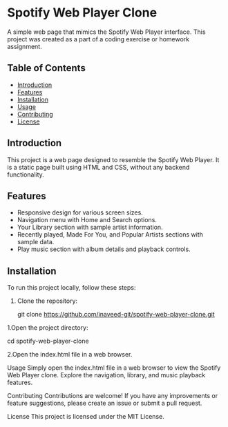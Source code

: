 # Spotify Web Player Clone

A simple web page that mimics the Spotify Web Player interface. This project was created as a part of a coding exercise or homework assignment.

## Table of Contents
- [Introduction](#introduction)
- [Features](#features)
- [Installation](#installation)
- [Usage](#usage)
- [Contributing](#contributing)
- [License](#license)

## Introduction

This project is a web page designed to resemble the Spotify Web Player. It is a static page built using HTML and CSS, without any backend functionality.

## Features

- Responsive design for various screen sizes.
- Navigation menu with Home and Search options.
- Your Library section with sample artist information.
- Recently played, Made For You, and Popular Artists sections with sample data.
- Play music section with album details and playback controls.

## Installation

To run this project locally, follow these steps:

1. Clone the repository:
  
   git clone https://github.com/inaveed-git/spotify-web-player-clone.git


1.Open the project directory:

cd spotify-web-player-clone

2.Open the index.html file in a web browser.


Usage
Simply open the index.html file in a web browser to view the Spotify Web Player clone. Explore the navigation, library, and music playback features.

Contributing
Contributions are welcome! If you have any improvements or feature suggestions, please create an issue or submit a pull request.

License
This project is licensed under the MIT License.